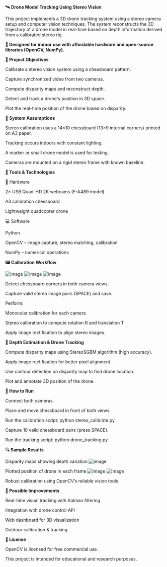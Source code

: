 **🛰️ Drone Model Tracking Using Stereo Vision**

This project implements a 3D drone tracking system using a stereo camera setup and computer vision techniques. The system reconstructs the 3D trajectory of a drone model in real-time based on depth information derived from a calibrated stereo rig.

**📍 Designed for indoor use with affordable hardware and open-source libraries (OpenCV, NumPy).**


**🎯 Project Objectives**

Calibrate a stereo vision system using a chessboard pattern.

Capture synchronized video from two cameras.

Compute disparity maps and reconstruct depth.

Detect and track a drone's position in 3D space.

Plot the real-time position of the drone based on disparity.


**🧪 System Assumptions**

Stereo calibration uses a 14×10 chessboard (13×9 internal corners) printed on A3 paper.

Tracking occurs indoors with constant lighting.

A marker or small drone model is used for testing.

Cameras are mounted on a rigid stereo frame with known baseline.


**🧰 Tools & Technologies**

🔧 Hardware

2× USB Quad-HD 2K webcams (F-A489 model)

A3 calibration chessboard

Lightweight quadcopter drone

💻 Software

Python

OpenCV – image capture, stereo matching, calibration

NumPy – numerical operations


**🖼️ Calibration Workflow**

![image](https://github.com/user-attachments/assets/bea68b14-f4af-40aa-9bf6-8f152d1d8c7b)
![image](https://github.com/user-attachments/assets/fc5b2436-17bb-44a4-b301-035a30a380cc)
![image](https://github.com/user-attachments/assets/2504c4ed-71ed-415c-b1cb-679e89619da9)

Detect chessboard corners in both camera views.

Capture valid stereo image pairs (SPACE) and save.

Perform:

Monocular calibration for each camera

Stereo calibration to compute rotation R and translation T

Apply image rectification to align stereo images.


**🧠 Depth Estimation & Drone Tracking**

Compute disparity maps using StereoSGBM algorithm (high accuracy).

Apply image rectification for better pixel alignment.

Use contour detection on disparity map to find drone location.

Plot and annotate 3D position of the drone.


**🏁 How to Run**

Connect both cameras.

Place and move chessboard in front of both views.

Run the calibration script:
python stereo_calibrate.py

Capture 10 valid chessboard pairs (press SPACE).

Run the tracking script:
python drone_tracking.py


**🔍 Sample Results**

Disparity maps showing depth variation
![image](https://github.com/user-attachments/assets/e879e29c-ee57-4547-a029-2a1609b10b8b)

Plotted position of drone in each frame
![image](https://github.com/user-attachments/assets/9f28aa7e-2cad-478b-a797-824c22f0ef41)
![image](https://github.com/user-attachments/assets/99f9c240-6fa3-484a-b9b8-fb7670cb4ff4)

Robust calibration using OpenCV’s reliable vision tools


**🧩 Possible Improvements**

Real-time visual tracking with Kalman filtering

Integration with drone control API

Web dashboard for 3D visualization

Outdoor calibration & tracking


**📄 License**

OpenCV is licensed for free commercial use.

This project is intended for educational and research purposes.
